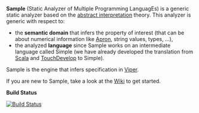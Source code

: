 **Sample** (Static Analyzer of Multiple Programming LanguagEs) is a generic static analyzer
based on the [abstract interpretation](http://en.wikipedia.org/wiki/Abstract_interpretation) theory.
This analyzer is generic with respect to:

* the **semantic domain** that infers the property of interest
  (that can be about numerical information like [Apron](http://apron.cri.ensmp.fr/library/), string values, types, ...),
* the analyzed **language** since Sample works on an intermediate language called Simple
  (we have already developed the translation from [Scala](http://www.scala-lang.org/) and [TouchDevelop](https://www.touchdevelop.com/) to Simple).

Sample is the engine that infers specification in [Viper](http://www.pm.inf.ethz.ch/research/viper.html).

If you are new to Sample, take a look at the [Wiki](https://bitbucket.org/viperproject/sample/wiki) to get started.

**Build Status**

[![Build Status](https://pmbuilds.inf.ethz.ch/buildStatus/icon?job=sample)](https://pmbuilds.inf.ethz.ch/job/sample/)